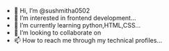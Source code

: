 - 👋 Hi, I’m @sushmitha0502
- 👀 I’m interested in frontend development...
- 🌱 I’m currently learning python,HTML,CSS...
- 💞️ I’m looking to collaborate on 
- 📫 How to reach me through my technical profiles...

<!---
sushmitha0502/sushmitha0502 is a ✨ special ✨ repository because its `README.md` (this file) appears on your GitHub profile.
You can click the Preview link to take a look at your changes.
--->

